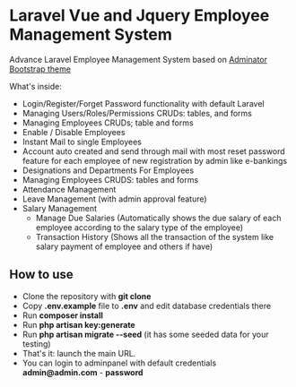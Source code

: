 # Laravel Vue and Jquery Employee Management System

Advance Laravel Employee Management System based on [Adminator Bootstrap theme](https://github.com/puikinsh/Adminator-admin-dashboard)

What's inside:

- Login/Register/Forget Password functionality with default Laravel 
- Managing Users/Roles/Permissions CRUDs: tables, and forms
- Managing Employees CRUDs; table and forms
- Enable / Disable Employees
- Instant Mail to single Employees
- Account auto created and send through mail with most reset password feature for each employee of new registration by admin like e-bankings
- Designations and Departments For Employees
- Managing Employees CRUDS: tables and forms
- Attendance Management
- Leave Management (with admin approval feature)
- Salary Management 
	- Manage Due Salaries (Automatically shows the due salary of each employee according to the salary type of the employee)
	- Transaction History (Shows all the transaction of the system like salary payment of employee and others if have)

## How to use

- Clone the repository with __git clone__
- Copy __.env.example__ file to __.env__ and edit database credentials there
- Run __composer install__
- Run __php artisan key:generate__
- Run __php artisan migrate --seed__ (it has some seeded data for your testing)
- That's it: launch the main URL. 
- You can login to adminpanel with default credentials __admin@admin.com__ - __password__

